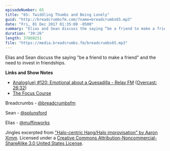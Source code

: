 ```yaml
---
episodeNumber: 65
title: "65: Twiddling Thumbs and Being Lonely"
guid: "http://breadcrumbsfm.com/?name=breadcrumbs65.mp3"
date: "Fri, 01 Dec 2017 01:35:00 -0500"
summary: "Elias and Sean discuss the saying “be a friend to make a friend” and the need to invest in friendships."
duration: "39:26"
length: 37860251
file: "https://media.breadcrumbs.fm/breadcrumbs65.mp3"
---
```

Elias and Sean discuss the saying "be a friend to make a friend" and the need to invest in friendships.

**Links and Show Notes** 
- [Analog(ue) #120: Emotional about a Quesadilla - Relay FM](http://relay.fm/analogue/120) ([Overcast: 26:32](https://overcast.fm/+DAvKdivcs/26:32))
- [The Focus Course](https://thefocuscourse.com/)

Breadcrumbs - [@breadcrumbsfm](https://twitter.com/breadcrumbsfm)

Sean - [@splunsford](https://twitter.com/splunsford)

Elias - [@muffinworks](https://twitter.com/muffinworks)

Jingles excerpted from [ "Halo-centric Hang/Halo improvisation" by Aaron Ximm](http://freemusicarchive.org/music/aaron_ximm/handpans_and_the_hang/). Licensed under a [Creative Commons Attribution-Noncommercial-ShareAlike 3.0 United States License](http://creativecommons.org/licenses/by-nc-sa/3.0/us/).